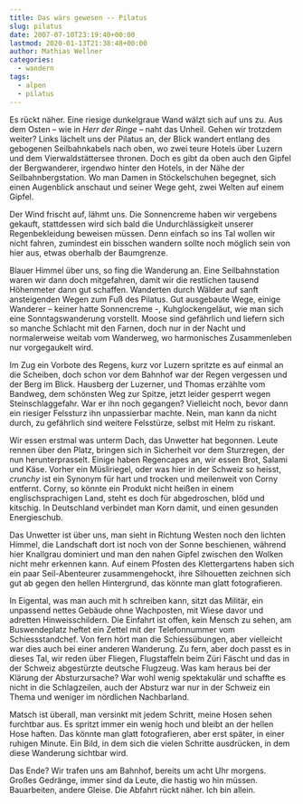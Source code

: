 ```yaml
---
title: Das wärs gewesen -- Pilatus
slug: pilatus
date: 2007-07-10T23:19:40+00:00
lastmod: 2020-01-13T21:38:48+00:00
author: Mathias Wellner
categories:
  - wandern
tags:
  - alpen
  - pilatus
---
```

Es rückt näher. Eine riesige dunkelgraue Wand wälzt sich auf uns zu. Aus dem Osten &#8211; wie in _Herr der Ringe_ &#8211; naht das Unheil. Gehen wir trotzdem weiter? Links lächelt uns der Pilatus an, der Blick wandert entlang des gebogenen Seilbahnkabels nach oben, wo zwei teure Hotels über Luzern und dem Vierwaldstättersee thronen. Doch es gibt da oben auch den Gipfel der Bergwanderer, irgendwo hinter den Hotels, in der Nähe der Seilbahnbergstation. Wo man Damen in Stöckelschuhen begegnet, sich einen Augenblick anschaut und seiner Wege geht, zwei Welten auf einem Gipfel.

Der Wind frischt auf, lähmt uns. Die Sonnencreme haben wir vergebens gekauft, stattdessen wird sich bald die Undurchlässigkeit unserer Regenbekleidung beweisen müssen. Denn einfach so ins Tal wollen wir nicht fahren, zumindest ein bisschen wandern sollte noch möglich sein von hier aus, etwas oberhalb der Baumgrenze.

Blauer Himmel über uns, so fing die Wanderung an. Eine Seilbahnstation waren wir dann doch mitgefahren, damit wir die restlichen tausend Höhenmeter dann gut schaffen. Wanderten durch Wälder auf sanft ansteigenden Wegen zum Fuß des Pilatus. Gut ausgebaute Wege, einige Wanderer &#8211; keiner hatte Sonnencreme -, Kuhglockengeläut, wie man sich eine Sonntagswanderung vorstellt. Moose sind gefährlich und liefern sich so manche Schlacht mit den Farnen, doch nur in der Nacht und normalerweise weitab vom Wanderweg, wo harmonisches Zusammenleben nur vorgegaukelt wird.

Im Zug ein Vorbote des Regens, kurz vor Luzern spritzte es auf einmal an die Scheiben, doch schon vor dem Bahnhof war der Regen vergessen und der Berg im Blick. Hausberg der Luzerner, und Thomas erzählte vom Bandweg, dem schönsten Weg zur Spitze, jetzt leider gesperrt wegen Steinschlaggefahr. War er ihn noch gegangen? Vielleicht noch, bevor dann ein riesiger Felssturz ihn unpassierbar machte. Nein, man kann da nicht durch, zu gefährlich sind weitere Felsstürze, selbst mit Helm zu riskant.

Wir essen erstmal was unterm Dach, das Unwetter hat begonnen. Leute rennen über den Platz, bringen sich in Sicherheit vor dem Sturzregen, der nun herunterprasselt. Einige haben Regencapes an, wir essen Brot, Salami und Käse. Vorher ein Müsliriegel, oder was hier in der Schweiz so heisst, _crunchy_ ist ein Synonym für hart und trocken und meilenweit von Corny entfernt. Corny, so könnte ein Produkt nicht heißen in einem englischsprachigen Land, steht es doch für abgedroschen, blöd und kitschig. In Deutschland verbindet man Korn damit, und einen gesunden Energieschub.

Das Unwetter ist über uns, man sieht in Richtung Westen noch den lichten Himmel, die Landschaft dort ist noch von der Sonne beschienen, während hier Knallgrau dominiert und man den nahen Gipfel zwischen den Wolken nicht mehr erkennen kann. Auf einem Pfosten des Klettergartens haben sich ein paar Seil-Abenteurer zusammengehockt, ihre Silhouetten zeichnen sich gut ab gegen den hellen Hintergrund, das könnte man glatt fotografieren.

In Eigental, was man auch mit h schreiben kann, sitzt das Militär, ein unpassend nettes Gebäude ohne Wachposten, mit Wiese davor und adretten Hinweisschildern. Die Einfahrt ist offen, kein Mensch zu sehen, am Buswendeplatz heftet ein Zettel mit der Telefonnummer vom Schiessstandchef. Von fern hört man die Schiessübungen, aber vielleicht war dies auch bei einer anderen Wanderung. Zu fern, aber doch passt es in dieses Tal, wir reden über Fliegen, Flugstaffeln beim Züri Fäscht und das in der Schweiz abgestürzte deutsche Flugzeug. Was kam heraus bei der Klärung der Absturzursache? War wohl wenig spektakulär und schaffte es nicht in die Schlagzeilen, auch der Absturz war nur in der Schweiz ein Thema und weniger im nördlichen Nachbarland.

Matsch ist überall, man versinkt mit jedem Schritt, meine Hosen sehen furchtbar aus. Es spritzt immer ein wenig hoch und bleibt an der hellen Hose haften. Das könnte man glatt fotografieren, aber erst später, in einer ruhigen Minute. Ein Bild, in dem sich die vielen Schritte ausdrücken, in dem diese Wanderung sichtbar wird.

Das Ende? Wir trafen uns am Bahnhof, bereits um acht Uhr morgens. Großes Gedränge, immer sind da Leute, die hastig wo hin müssen. Bauarbeiten, andere Gleise. Die Abfahrt rückt näher. Ich bin allein.